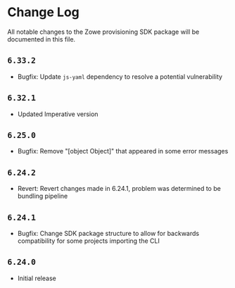 # Change Log

All notable changes to the Zowe provisioning SDK package will be documented in this file.

## `6.33.2`

- Bugfix: Update `js-yaml` dependency to resolve a potential vulnerability

## `6.32.1`

- Updated Imperative version

## `6.25.0`

- Bugfix: Remove "[object Object]" that appeared in some error messages

## `6.24.2`

- Revert: Revert changes made in 6.24.1, problem was determined to be bundling pipeline

## `6.24.1`

- Bugfix: Change SDK package structure to allow for backwards compatibility for some projects importing the CLI

## `6.24.0`

- Initial release
